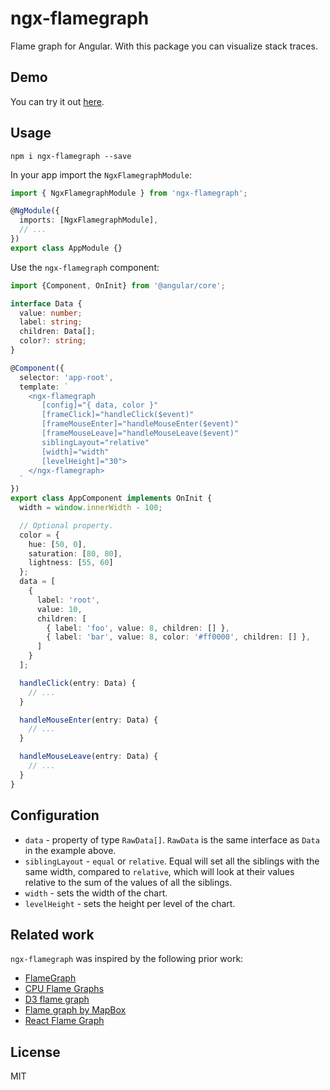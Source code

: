 # ngx-flamegraph

Flame graph for Angular. With this package you can visualize stack traces.

## Demo

You can try it out [here](https://ngx-flamegraph.firebaseapp.com/).

## Usage

```shell script
npm i ngx-flamegraph --save
```

In your app import the `NgxFlamegraphModule`:

```ts
import { NgxFlamegraphModule } from 'ngx-flamegraph';

@NgModule({
  imports: [NgxFlamegraphModule],
  // ...
})
export class AppModule {}
```

Use the `ngx-flamegraph` component:

```ts
import {Component, OnInit} from '@angular/core';

interface Data {
  value: number;
  label: string;
  children: Data[];
  color?: string;
}

@Component({
  selector: 'app-root',
  template: `
    <ngx-flamegraph
       [config]="{ data, color }"
       [frameClick]="handleClick($event)"
       [frameMouseEnter]="handleMouseEnter($event)"
       [frameMouseLeave]="handleMouseLeave($event)"
       siblingLayout="relative"
       [width]="width"
       [levelHeight]="30">
    </ngx-flamegraph>
  `
})
export class AppComponent implements OnInit {
  width = window.innerWidth - 100;

  // Optional property.
  color = {
    hue: [50, 0],
    saturation: [80, 80],
    lightness: [55, 60]
  };
  data = [
    {
      label: 'root',
      value: 10,
      children: [
        { label: 'foo', value: 8, children: [] },
        { label: 'bar', value: 8, color: '#ff0000', children: [] },
      ]
    }
  ];

  handleClick(entry: Data) {
    // ...
  }

  handleMouseEnter(entry: Data) {
    // ...
  }

  handleMouseLeave(entry: Data) {
    // ...
  }
}
```

## Configuration

- `data` - property of type `RawData[]`. `RawData` is the same interface as `Data` in the example above.
- `siblingLayout` - `equal` or `relative`. Equal will set all the siblings with the same width, compared to `relative`, which will look at their values relative to the sum of the values of all the siblings.
- `width` - sets the width of the chart.
- `levelHeight` - sets the height per level of the chart.

## Related work

`ngx-flamegraph` was inspired by the following prior work:

- [FlameGraph](https://github.com/brendangregg/FlameGraph)
- [CPU Flame Graphs](http://www.brendangregg.com/FlameGraphs/cpuflamegraphs.html)
- [D3 flame graph](https://github.com/spiermar/d3-flame-graph)
- [Flame graph by MapBox](https://github.com/mapbox/flamebearer)
- [React Flame Graph](https://github.com/bvaughn/react-flame-graph)

## License

MIT

